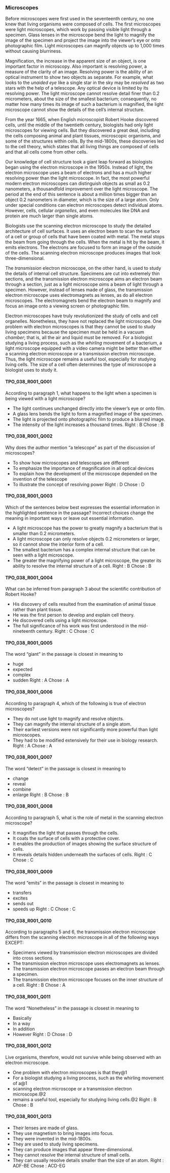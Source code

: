 ### Microscopes
Before microscopes were first used in the seventeenth century, no one knew that living organisms were composed of cells. The first microscopes were light microscopes, which work by passing visible light through a specimen. Glass lenses in the microscope bend the light to magnify the image of the specimen and project the image into the viewer’s eye or onto photographic film. Light microscopes can magnify objects up to 1,000 times without causing blurriness.

Magnification, the increase in the apparent size of an object, is one important factor in microscopy. Also important is resolving power, a measure of the clarity of an image. Resolving power is the ability of an optical instrument to show two objects as separate. For example, what looks to the *unaided eye* like a single star in the sky may be *resolved* as two stars with the help of a telescope. Any optical device is limited by its resolving power. The light microscope cannot resolve detail finer than 0.2 micrometers, about the size of the smallest bacterium; consequently, no matter how many times its image of such a bacterium is magnified, the light microscope cannot show the details of the cell’s internal structure.

From the year 1665, when English microscopist Robert Hooke discovered cells, until the middle of the twentieth century, biologists had only light microscopes for viewing cells. But they discovered a great deal, including the cells composing animal and plant tissues, microscopic organisms, and some of the structures within cells. By the mid-1800s, these discoveries led to the cell theory, which states that all living things are composed of cells and that all cells come from other cells.

Our knowledge of cell structure took a giant leap forward as biologists began using the electron microscope in the 1950s. Instead of light, the electron microscope uses a beam of electrons and has a much higher resolving power than the light microscope. In fact, the most powerful modern electron microscopes can distinguish objects as small as 0.2 nanometers, a thousandfold improvement over the light microscope. The period at the end of this sentence is about a million times bigger than an object 0.2 nanometers in diameter, which is the size of a large atom. Only under special conditions can electron microscopes detect individual atoms. However, cells, cellular *organelles*, and even molecules like DNA and protein are much larger than single atoms.

Biologists use the scanning electron microscope to study the detailed architecture of cell surfaces. It uses an electron beam to scan the surface of a cell or group of cells that have been coated with metal. The metal stops the beam from going through the cells. When the metal is hit by the beam, it emits electrons. The electrons are focused to form an image of the outside of the cells. The scanning electron microscope produces images that look three-dimensional.

The *transmission* electron microscope, on the other hand, is used to study the details of internal cell structure. Specimens are cut into extremely thin sections, and the transmission electron microscope aims an electron beam through a section, just as a light microscope *aim*s a beam of light through a specimen. However, instead of lenses made of glass, the transmission electron microscope uses electromagnets as lenses, as do all electron microscopes. The electromagnets bend the electron beam to magnify and focus an image onto a viewing screen or photographic film.

Electron microscopes have truly revolutionized the study of cells and cell organelles. Nonetheless, they have not replaced the light microscope. One problem with electron microscopes is that they cannot be used to study living specimens because the specimen must be held in a vacuum *chamber*; that is, all the air and liquid must be removed. For a biologist studying a living process, such as the *whirling* movement of a bacterium, a light microscope equipped with a video camera might be better than either a scanning electron microscope or a transmission electron microscope. Thus, the light microscope remains a useful tool, especially for studying living cells. The size of a cell often determines the type of microscope a biologist uses to study it.

#### TPO_038_R001_Q001

According to paragraph 1, what happens to the light when a specimen is being viewed with a light microscope?
- The light continues unchanged directly into the viewer’s eye or onto film.
- A glass lens bends the light to form a magnified image of the specimen.
- The light is projected onto photographic film to produce a blurred image.
- The intensity of the light increases a thousand times.
Right : B	Chose : B


#### TPO_038_R001_Q002
Why does the author mention “a telescope” as part of the discussion of microscopes?
- To show how microscopes and telescopes are different
- To emphasize the importance of magnification in all optical devices
- To explain how the development of the microscope depended on the invention of the telescope
- To illustrate the concept of resolving power
Right : D	Chose : D


#### TPO_038_R001_Q003
Which of the sentences below best expresses the essential information in the highlighted sentence in the passage? Incorrect choices change the meaning in important ways or leave out essential information.
- A light microscope has the power to greatly magnify a bacterium that is smaller than 0.2 micrometers.
- A light microscope can only resolve objects 0.2 micrometers or larger, so it cannot show the interior form of a cell.
- The smallest bacterium has a complex internal structure that can be seen with a light microscope.
- The greater the magnifying power of a light microscope, the greater its ability to resolve the internal structure of a cell.
Right : B	Chose : B


#### TPO_038_R001_Q004
What can be inferred from paragraph 3 about the scientific contribution of Robert Hooke?
- His discovery of cells resulted from the examination of animal tissue rather than plant tissue.
- He was the first person to develop and explain cell theory.
- He discovered cells using a light microscope.
- The full significance of his work was first understood in the mid-nineteenth century.
Right : C	Chose : C


#### TPO_038_R001_Q005
The word “giant” in the passage is closest in meaning to
- huge
- expected
- complex
- sudden
Right : A	Chose : A


#### TPO_038_R001_Q006
According to paragraph 4, which of the following is true of electron microscopes?
- They do not use light to magnify and resolve objects.
- They can magnify the internal structure of a single atom.
- Their earliest versions were not significantly more powerful than light microscopes.
- They had to be modified extensively for their use in biology research.
Right : A	Chose : A


#### TPO_038_R001_Q007
The word “detect” in the passage is closest in meaning to
- change
- reveal
- combine
- enlarge
Right : B	Chose : B


#### TPO_038_R001_Q008
According to paragraph 5, what is the role of metal in the scanning electron microscope?
- It magnifies the light that passes through the cells.
- It coats the surface of cells with a protective cover.
- It enables the production of images showing the surface structure of cells.
- It reveals details hidden underneath the surfaces of cells.
Right : C	Chose : C


#### TPO_038_R001_Q009
The word “emits” in the passage is closest in meaning to
- transfers
- excites
- sends out
- speeds up
Right : C	Chose : C


#### TPO_038_R001_Q010
According to paragraphs 5 and 6, the transmission electron microscope differs from the scanning electron microscope in all of the following ways EXCEPT:
- Specimens viewed by transmission electron microscopes are divided into cross sections.
- The transmission electron microscope uses electromagnets as lenses.
- The transmission electron microscope passes an electron beam through a specimen.
- The transmission electron microscope focuses on the inner structure of a cell.
Right : B	Chose : A


#### TPO_038_R001_Q011
The word “Nonetheless” in the passage is closest in meaning to
- Basically
- In a way
- In addition
- However
Right : D	Chose : D


#### TPO_038_R001_Q012
Live organisms, therefore, would not survive while being observed with an electron microscope.
- One problem with electron microscopes is that they@1
- For a biologist studying a living process, such as the whirling movement of a@1
- scanning electron microscope or a transmission electron microscope.@2
- remains a useful tool, especially for studying living cells.@2
Right : B	Chose : B


#### TPO_038_R001_Q013

- Their lenses are made of glass.
- They use magnetism to bring images into focus.
- They were invented in the mid-1800s.
- They are used to study living specimens.
- They can produce images that appear three-dimensional.
- They cannot resolve the internal structure of small cells.
- They can usually resolve details smaller than the size of an atom.
Right : ADF-BE	Chose : ACD-EG
